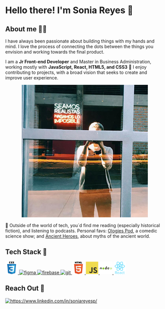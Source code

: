 # Hello there! I'm Sonia Reyes 👋
## About me 👩‍💻
I have always been passionate about building things with my hands and mind. I love the process of connecting the dots between the things you envision and working towards the final product. 

I am a **Jr Front-end Developer** and Master in Business Administration, working mostly with **JavaScript, React, HTML5, and CSS3** 🤖 
I enjoy contributing to projects, with a broad vision that seeks to create and improve user experience.
<p align="center">
  <img src="./img/make_the_impossible.jpg" />
</p>

📖 Outside of the world of tech, you´d find me reading (especially historical fiction), and listening to podcasts. Personal favs: [Ologies Pod](https://open.spotify.com/show/5nvRkVMH58SelKZYZFZx1S?si=7b1609ed86444872), a comedic science show; and [Ancient Heroes](https://open.spotify.com/show/2nG2kJlK7gbrCJO31KnvrT?si=b043fec1f6554e13), about myths of the ancient world. 

## Tech Stack 🚀
<p align="left"> <a href="https://www.w3schools.com/css/" target="_blank" rel="noreferrer"> <img src="https://raw.githubusercontent.com/devicons/devicon/master/icons/css3/css3-original-wordmark.svg" alt="css3" width="40" height="40"/> </a> <a href="https://www.figma.com/" target="_blank" rel="noreferrer"> <img src="https://www.vectorlogo.zone/logos/figma/figma-icon.svg" alt="figma" width="40" height="40"/> </a> <a href="https://firebase.google.com/" target="_blank" rel="noreferrer"> <img src="https://www.vectorlogo.zone/logos/firebase/firebase-icon.svg" alt="firebase" width="40" height="40"/> </a> <a href="https://git-scm.com/" target="_blank" rel="noreferrer"> <img src="https://www.vectorlogo.zone/logos/git-scm/git-scm-icon.svg" alt="git" width="40" height="40"/> </a> <a href="https://www.w3.org/html/" target="_blank" rel="noreferrer"> <img src="https://raw.githubusercontent.com/devicons/devicon/master/icons/html5/html5-original-wordmark.svg" alt="html5" width="40" height="40"/> </a> <a href="https://developer.mozilla.org/en-US/docs/Web/JavaScript" target="_blank" rel="noreferrer"> <img src="https://raw.githubusercontent.com/devicons/devicon/master/icons/javascript/javascript-original.svg" alt="javascript" width="40" height="40"/> </a> <a href="https://nodejs.org" target="_blank" rel="noreferrer"> <img src="https://raw.githubusercontent.com/devicons/devicon/master/icons/nodejs/nodejs-original-wordmark.svg" alt="nodejs" width="40" height="40"/> </a> <a href="https://reactjs.org/" target="_blank" rel="noreferrer"> <img src="https://raw.githubusercontent.com/devicons/devicon/master/icons/react/react-original-wordmark.svg" alt="react" width="40" height="40"/> </a> </p>

## Reach Out 👋
<p align="left">
<a href="https://www.linkedin.com/in/soniareyesp/" target="blank"><img align="center" src="https://raw.githubusercontent.com/rahuldkjain/github-profile-readme-generator/master/src/images/icons/Social/linked-in-alt.svg" alt="https://www.linkedin.com/in/soniareyesp/" height="30" width="40" /></a>
</p>
